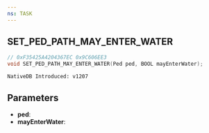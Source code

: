 ```yaml
---
ns: TASK
---
```

## SET_PED_PATH_MAY_ENTER_WATER

```c
// 0xF35425A4204367EC 0x9C606EE3
void SET_PED_PATH_MAY_ENTER_WATER(Ped ped, BOOL mayEnterWater);
```

```
NativeDB Introduced: v1207
```

## Parameters
* **ped**:
* **mayEnterWater**:
